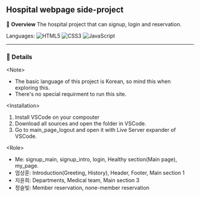 
## Hospital webpage side-project


:pushpin: **Overview**
The hospital project that can signup, login and reservation.

Languages: ![HTML5](https://img.shields.io/badge/html5-%23E34F26.svg?style=for-the-badge&logo=html5&logoColor=white) ![CSS3](https://img.shields.io/badge/css3-%231572B6.svg?style=for-the-badge&logo=css3&logoColor=white)  ![JavaScript](https://img.shields.io/badge/javascript-%23323330.svg?style=for-the-badge&logo=javascript&logoColor=%23F7DF1E)

<hr>

### :pushpin: Details
\<Note\>
- The basic language of this project is Korean, so mind this when exploring this.
- There's no special requirment to run this site.

\<Installation\>
1. Install VSCode on your compouter
2. Download all sources and open the folder in VSCode.
3. Go to main_page_logout and open it with Live Server expander of VSCode.

\<Role\>
+ Me: signup_main, signup_intro, login, Healthy section(Main page), my_page.
+ 엄상훈: Introduction(Greeting, History), Header, Footer, Main section 1
+ 지윤희: Departments, Medical team, Main section 3
+ 정슬빛: Member reservation, none-member reservation
